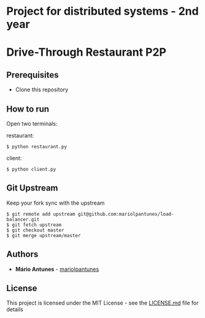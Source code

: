 # Project for distributed systems - 2nd year
# Drive-Through Restaurant P2P

## Prerequisites

* Clone this repository

## How to run
Open two terminals:

restaurant:
```console
$ python restaurant.py
```
client:
```console
$ python client.py
```

## Git Upstream

Keep your fork sync with the upstream

```console
$ git remote add upstream git@github.com:mariolpantunes/load-balancer.git
$ git fetch upstream
$ git checkout master
$ git merge upstream/master
```

## Authors

* **Mário Antunes** - [mariolpantunes](https://github.com/mariolpantunes)

## License

This project is licensed under the MIT License - see the [LICENSE.md](LICENSE.md) file for details
